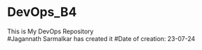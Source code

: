 # DevOps_B4
This is My DevOps Repository<br>
#Jagannath Sarmalkar has created it
#Date of creation: 23-07-24
